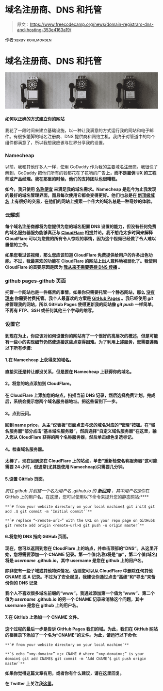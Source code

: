 # 域名注册商、DNS 和托管

> 原文：<https://www.freecodecamp.org/news/domain-registrars-dns-and-hosting-353e4163a19/>

作者:ᴋɪʀʙʏ ᴋᴏʜʟᴍᴏʀɢᴇɴ

# 域名注册商、DNS 和托管

![jYoDpn9-NIy7zkeEAylenC4WA6vYOeShGhE4](img/81a248a0c7e2ea59f7abcb31c5ff350d.png)

#### 如何以正确的方式建立你的网站

我花了一段时间来建立基础设施，以一种让我满意的方式运行我的网站和电子邮件。有很多蹩脚的域名注册商、DNS 提供商和网络主机。我终于对管道中的每个组件都满意了，所以我想我应该与世界分享我的设置。

### Namecheap

以前，我和其他许多人一样，使用 GoDaddy 作为我的主要域名注册商。我很快了解到，GoDaddy 把他们所有的钱都花在了花哨的广告[](http://fortune.com/2015/03/30/godaddy-ads-ipo/)**上，而不是雇佣 UX 的工程师或产品经理。我在那里的时候，他们的支持团队也很糟糕。**

**如今，我只使用 [**名称便宜**](http://www.namecheap.com/?aff=90584) 来满足我的域名需求。Namecheap 是迄今为止我发现的最好的域名管理界面，而且每次使用它都会变得更好。他们也总是在 [**新顶级域名**](https://www.namecheap.com/domains/new-tlds/explore.aspx?aff=90584) 上有很好的交易，在他们的网站上搜索一个伟大的域名总是一种奇妙的体验。**

### **云耀斑**

**每个域名注册商都将为您提供为您的域名配置 DNS 设置的能力，但没有任何免费的域名服务器服务能够真正与 [**CloudFlare**](https://www.cloudflare.com/) 相提并论。我不想花太多时间来解释 CloudFlare 可以为您做的所有令人惊叹的事情，因为这个视频[](https://vimeo.com/14700285)**已经做了令人难以置信的工作。****

****如果您看过该视频，那么您应该知道 CloudFlare 免费提供给用户的许多出色功能。不过，我最喜欢的功能在 CloudFlare 的网站上出人意料地被弱化了。我使用 CloudFlare 的首要原因是因为 [**我从来不需要等待 DNS 传播**](https://blog.cloudflare.com/never-deal-with-dns-propagation-again/) 。****

### ****github pages-github 页面****

****托管一个网站也是一件痛苦的事情。如果你只需要托管一个静态网站，那么 [**没有理由**](https://google.com/search?q=free+static+website+hosting) 你需要付费托管。我个人最喜欢的方案是 [**GitHub Pages**](https://pages.github.com/) 。我已经使用 *git* 来管理我的网站，所以 GitHub Pages 使得更新我的网站像 *git push* 一样简单。不再有 FTP、SSH 或任何其他三个字母的缩写。****

### ****设置它****

****到现在为止，你应该对如何设置你的网站有了一个很好的高层次的概述，但是可能有一些小的实现细节仍然使连接这些点变得困难。为了利用上述服务，您需要遵循以下所有步骤:****

#### ****1.在 Namecheap 上获得您的域名。****

****直接买还是转让都没关系，但是要在 Namecheap 上获得你的域名。****

#### ******2。将您的站点添加到 CloudFlare。******

****在 CloudFlare 上添加您的站点，扫描当前 DNS 记录，然后选择免费计划。完成后，系统会提示您两个域名服务器地址。把这些留到下一步。****

#### ******3。点到云闪。******

****回到 name price，从主“仪表板”页面点击与您的域名对应的“管理”按钮。在“域名服务器”部分点击“基本域名服务器”，然后选择“自定义域名服务器”在这里，输入您从 CloudFlare 获得的两个名称服务器，然后单击绿色复选标记。****

#### ******4。检查域名服务器。******

****太棒了，现在回到您在 CloudFlare 上的站点，单击“重新检查名称服务器”这可能需要 24 小时，但通常(尤其是使用 Namecheap)只需要几分钟。****

#### ****5.设置 GitHub 页面。****

****前往 github 并创建一个名为*用户名* .github.io 的 [**新回购**](https://github.com/new) ，其中*用户名*是你在 GitHub 上的用户名。在这里，您可以使用以下命令来提升您的静态网站:****

```
**`# from your website directory on your local machine$ git init$ git add .$ git commit -m ‘Initial commit’`**
```

```
**`# replace “<remote-url>” with the URL on your repo page on GitHub$ git remote add origin <remote-url>$ git push -u origin master`**
```

#### ****6.将您的 DNS 指向 GitHub 页面。****

****现在，您可以返回到您在 CloudFlare 上的站点，并单击顶部的“DNS”。从这里开始，您将需要添加一个 CNAME 记录。第一个值(名称)将是“@”，第二个值(域名)将是 *username* .github.io，其中 username 是您在 github 上的用户名。****

****除非您有一些子域或其他特殊情况，否则您可以从 CloudFlare 中删除任何其他 CNAME 或 A 记录。不过为了安全起见，我建议你通过点击“高级”和“导出”来备份你的 DNS 记录****

****我个人不喜欢很多域名前缀的“www”。我通过添加第一个值为“www”、第二个值为 *username* .github.io 的另一个 CNAME 记录来消除这个问题，其中 username 是您在 github 上的用户名。****

#### ****7.在 GitHub 上添加一个 CNAME 文件。****

****这个过程的最后一步是告诉 GitHub Pages 我们的域。为此，我们在 GitHub 网站的根目录下添加了一个名为“CNAME”的文件。为此，请运行以下命令:****

```
**`# from your website directory on your local machine`**
```

```
**`$ echo “<my-domain>” >;> CNAME # where “<my-domain>;” is your domain$ git add CNAME$ git commit -m ‘Add CNAME’$ git push origin master`**
```

****如果你觉得这篇文章有用，或者你有什么建议，请在这里回复。****

****在 Twitter 上关注我[这里](https://www.twitter.com/_kirbyk)。****